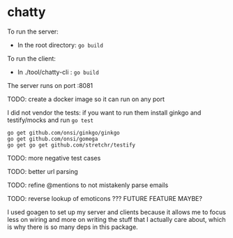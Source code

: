 # chatty

To run the server:

- In the root directory: `go build`

To run the client:
- In ./tool/chatty-cli : `go build`

The server runs on port :8081

TODO: create a docker image so it can run on any port

I did not vendor the tests: if you want to run them install ginkgo and
testify/mocks and run `go
test`

```
go get github.com/onsi/ginkgo/ginkgo
go get github.com/onsi/gomega
go get go get github.com/stretchr/testify
```

TODO: more negative test cases

TODO: better url parsing

TODO: refine @mentions to not mistakenly parse emails

TODO: reverse lookup of emoticons ??? FUTURE FEATURE MAYBE?

I used goagen to set up my server and clients because it allows me to focus less on wiring and more on writing the stuff that I actually care about, which is why there is so many deps in this package.
